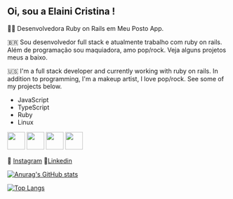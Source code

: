 ##  Oi, sou a Elaini Cristina !

👩‍💻 Desenvolvedora Ruby on Rails em Meu Posto App.

🇧🇷 Sou desenvolvedor full stack e atualmente trabalho com ruby on rails. Além de programação sou maquiadora, amo pop/rock. Veja alguns projetos meus a baixo.

🇺🇸 I'm a full stack developer and currently working with ruby ​​on rails. In addition to programming, I'm a makeup artist, I love pop/rock. See some of my projects below.

- JavaScript
- TypeScript
- Ruby
- Linux

<img src="https://pt.wikipedia.org/wiki/JavaScript#/media/Ficheiro:Unofficial_JavaScript_logo_2.svg" width="40" height="40"/>
<img src="https://pt.wikipedia.org/wiki/Ruby_(linguagem_de_programa%C3%A7%C3%A3o)#/media/Ficheiro:Ruby_logo.svg" width="40" height="40"/>
<img src="https://appmasters.io/static/typescript-logo-26cc95f255ccb936d154b43614f61602.png" width="40" height="40"/>
<img src="https://cdn.jsdelivr.net/gh/devicons/devicon/icons/linux/linux-original.svg" width="40" height="40"/>





📸 [Instagram](https://www.instagram.com/elainiicristina/)  💼[Linkedin](https://www.linkedin.com/in/elaini-cristina-85234820a/)  

[![Anurag's GitHub stats](https://github-readme-stats.vercel.app/api?username=elainicristina)](https://github.com/elainicristina/github-readme-stats?theme=dark)

[![Top Langs](https://github-readme-stats.vercel.app/api/top-langs/?username=elainicristina&layout=compact)](https://github.com/elainicristina/github-readme-stats)

